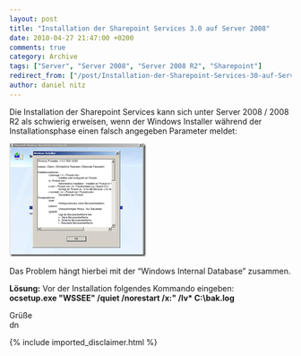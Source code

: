 ```yaml
---
layout: post
title: "Installation der Sharepoint Services 3.0 auf Server 2008"
date: 2010-04-27 21:47:00 +0200
comments: true
category: Archive
tags: ["Server", "Server 2008", "Server 2008 R2", "Sharepoint"]
redirect_from: ["/post/Installation-der-Sharepoint-Services-30-auf-Server-2008", "/post/installation-der-sharepoint-services-30-auf-server-2008"]
author: daniel nitz
---
```

<!-- more -->
<p>Die Installation der Sharepoint Services kann sich unter Server 2008 / 2008 R2 als schwierig erweisen, wenn der Windows Installer während der Installationsphase einen falsch angegeben Parameter meldet:</p>  <p><a href="/assets/archive/image_103.png" target="_blank"><img style="border-bottom: 0px; border-left: 0px; display: inline; border-top: 0px; border-right: 0px" title="image" border="0" alt="image" src="/assets/archive/image_thumb_103.png" width="244" height="202" /></a> </p>  <p>Das Problem hängt hierbei mit der “Windows Internal Database” zusammen.</p>  <p><strong>Lösung:</strong> Vor der Installation folgendes Kommando eingeben:    <br /><strong>ocsetup.exe &quot;WSSEE&quot; /quiet /norestart /x:&quot; /lv* C:\bak.log</strong></p>  <p>Grüße   <br />dn</p>
{% include imported_disclaimer.html %}

